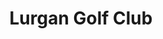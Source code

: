 ---
title: "Lurgan Golf Club"
address: "The Demesne, Windsor Avenue, Lurgan, Craigavon, County Armagh BT67 9BN"
tel: "028 3832 2087"
county: "Armagh"
category: "Golf Lessons"
type: "Content"
lat: "54.468193"
lng: "-6.32598"
---